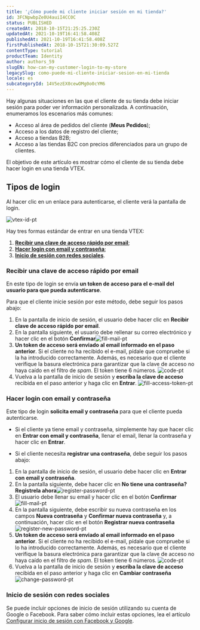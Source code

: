 ```yaml
---
title: '¿Cómo puede mi cliente iniciar sesión en mi tienda?'
id: 3FCNpwbpZe0U4auiI4CC0C
status: PUBLISHED
createdAt: 2018-10-15T21:25:25.230Z
updatedAt: 2021-10-19T16:41:58.408Z
publishedAt: 2021-10-19T16:41:58.408Z
firstPublishedAt: 2018-10-15T21:30:09.527Z
contentType: tutorial
productTeam: Identity
author: authors_59
slugEN: how-can-my-customer-login-to-my-store
legacySlug: como-puede-mi-cliente-iniciar-sesion-en-mi-tienda
locale: es
subcategoryId: 14V5ezEX0cewOMg0o0cYM6
---
```


Hay algunas situaciones en las que el cliente de su tienda debe iniciar sesión para poder ver información personalizada. A continuación, enumeramos los escenarios más comunes:

- Acceso al área de pedidos del cliente (__Meus Pedidos__);
- Acceso a los datos de registro del cliente;
- Acceso a tiendas B2B;
- Acceso a las tiendas B2C con precios diferenciados para un grupo de clientes.

El objetivo de este artículo es mostrar cómo el cliente de su tienda debe hacer login en una tienda VTEX.

## Tipos de login

Al hacer clic en un enlace para autenticarse, el cliente verá la pantalla de login.

![vtex-id-pt](https://cdn.statically.io/gh/vtexdocs/help-center-content/refs/heads/main/docs/es/tutorials/autenticaci%C3%B3n/conceptos-b%C3%A1sicos-de-autenticaci%C3%B3n/como-puede-mi-cliente-iniciar-sesion-en-mi-tienda_1.png)

Hay tres formas estándar de entrar en una tienda VTEX:

1. [__Recibir una clave de acceso rápido por email__](#recibir-una-clave-de-acceso-rapido-por-email);
2. [__Hacer login con email y contraseña__](#hacer-login-con-email-y-contrasena);
3. [__Inicio de sesión con redes sociales__](#inicio-de-sesion-con-redes-sociales).

### Recibir una clave de acceso rápido por email

En este tipo de login se envía __un token de acceso para el e-mail del usuario para que pueda autenticarse__.

Para que el cliente inicie sesión por este método, debe seguir los pasos abajo:

1. En la pantalla de inicio de sesión, el usuario debe hacer clic en __Recibir clave de acceso rápido por email__.
2. En la pantalla siguiente, el usuario debe rellenar su correo electrónico y hacer clic en el botón __Confirmar__![fill-mail-pt](https://cdn.statically.io/gh/vtexdocs/help-center-content/refs/heads/main/docs/es/tutorials/autenticaci%C3%B3n/conceptos-b%C3%A1sicos-de-autenticaci%C3%B3n/como-puede-mi-cliente-iniciar-sesion-en-mi-tienda_2.png)
3. __Un token de acceso será enviado al email informado en el paso anterior__. Si el cliente no ha recibido el e-mail, pídale que compruebe si la ha introducido correctamente. Además, es necesario que el cliente verifique la basura electrónica para garantizar que la clave de acceso no haya caído en el filtro de *spam*. El token tiene 6 números. ![code-pt](https://cdn.statically.io/gh/vtexdocs/help-center-content/refs/heads/main/docs/es/tutorials/autenticaci%C3%B3n/conceptos-b%C3%A1sicos-de-autenticaci%C3%B3n/como-puede-mi-cliente-iniciar-sesion-en-mi-tienda_3.png)
4. Vuelva a la pantalla de inicio de sesión y __escriba la clave de acceso__ recibida en el paso anterior y haga clic en __Entrar__. ![fill-access-token-pt](https://cdn.statically.io/gh/vtexdocs/help-center-content/refs/heads/main/docs/es/tutorials/autenticaci%C3%B3n/conceptos-b%C3%A1sicos-de-autenticaci%C3%B3n/como-puede-mi-cliente-iniciar-sesion-en-mi-tienda_4.png)

### Hacer login con email y contraseña

Este tipo de login __solicita email y contraseña__ para que el cliente pueda autenticarse.

- Si el cliente ya tiene email y contraseña, simplemente hay que hacer clic en __Entrar con email y contraseña__, llenar el email, llenar la contraseña y hacer clic en __Entrar__.

- Si el cliente necesita __registrar una contraseña__, debe seguir los pasos abajo:

1. En la pantalla de inicio de sesión, el usuario debe hacer clic en __Entrar con email y contraseña__.
2. En la pantalla siguiente, debe hacer clic en __No tiene una contraseña? Registrela ahora__![register-password-pt](https://cdn.statically.io/gh/vtexdocs/help-center-content/refs/heads/main/docs/es/tutorials/autenticaci%C3%B3n/conceptos-b%C3%A1sicos-de-autenticaci%C3%B3n/como-puede-mi-cliente-iniciar-sesion-en-mi-tienda_5.png)
3. El usuario debe llenar su email y hacer clic en el botón __Confirmar__![fill-mail-pt](https://cdn.statically.io/gh/vtexdocs/help-center-content/refs/heads/main/docs/es/tutorials/autenticaci%C3%B3n/conceptos-b%C3%A1sicos-de-autenticaci%C3%B3n/como-puede-mi-cliente-iniciar-sesion-en-mi-tienda_6.png)
4. En la pantalla siguiente, debe escribir su nueva contraseña en los campos __Nueva contraseña__ y __Confirmar nueva contraseña__ y, a continuación, hacer clic en el botón __Registrar nueva contraseña__![register-new-password-pt](https://cdn.statically.io/gh/vtexdocs/help-center-content/refs/heads/main/docs/es/tutorials/autenticaci%C3%B3n/conceptos-b%C3%A1sicos-de-autenticaci%C3%B3n/como-puede-mi-cliente-iniciar-sesion-en-mi-tienda_7.png)
5. __Un token de acceso será enviado al email informado en el paso anterior__. Si el cliente no ha recibido el e-mail, pídale que compruebe si lo ha introducido correctamente. Además, es necesario que el cliente verifique la basura electrónica para garantizar que la clave de acceso no haya caído en el filtro de *spam*. El token tiene 6 números. ![code-pt](https://cdn.statically.io/gh/vtexdocs/help-center-content/refs/heads/main/docs/es/tutorials/autenticaci%C3%B3n/conceptos-b%C3%A1sicos-de-autenticaci%C3%B3n/como-puede-mi-cliente-iniciar-sesion-en-mi-tienda_8.png)
6. Vuelva a la pantalla de inicio de sesión y __escriba la clave de acceso__ recibida en el paso anterior y haga clic en __Cambiar contraseña__ ![change-password-pt](https://cdn.statically.io/gh/vtexdocs/help-center-content/refs/heads/main/docs/es/tutorials/autenticaci%C3%B3n/conceptos-b%C3%A1sicos-de-autenticaci%C3%B3n/como-puede-mi-cliente-iniciar-sesion-en-mi-tienda_9.png)   

### Inicio de sesión con redes sociales

Se puede incluir opciones de inicio de sesión utilizando su cuenta de Google o Facebook. Para saber cómo incluir estas opciones, lea el artículo [Configurar inicio de sesión con Facebook y Google](/es/tutorial/configuring-login-with-facebook-and-google--tutorials_513).


